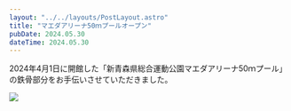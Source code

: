 ```yaml
---
layout: "../../layouts/PostLayout.astro"
title: "マエダアリーナ50ｍプールオープン"
pubDate: 2024.05.30
dateTime: 2024.05.30
---
```


<p>2024年4月1日に開館した「新青森県総合運動公園マエダアリーナ50ｍプール」の鉄骨部分をお手伝いさせていただきました。</p>

<img src="/images/20240530.webp">